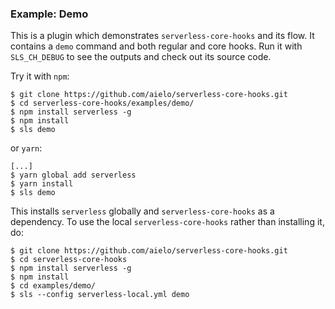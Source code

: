 ### Example: Demo

This is a plugin which demonstrates `serverless-core-hooks` and its flow.
It contains a `demo` command and both regular and core hooks.
Run it with `SLS_CH_DEBUG` to see the outputs and check out its source code.

Try it with `npm`:
```
$ git clone https://github.com/aielo/serverless-core-hooks.git
$ cd serverless-core-hooks/examples/demo/
$ npm install serverless -g
$ npm install
$ sls demo
```
or `yarn`:
```
[...]
$ yarn global add serverless
$ yarn install
$ sls demo
```
This installs `serverless` globally and `serverless-core-hooks` as a dependency.
To use the local `serverless-core-hooks` rather than installing it, do:
```
$ git clone https://github.com/aielo/serverless-core-hooks.git
$ cd serverless-core-hooks
$ npm install serverless -g
$ npm install
$ cd examples/demo/
$ sls --config serverless-local.yml demo
```
